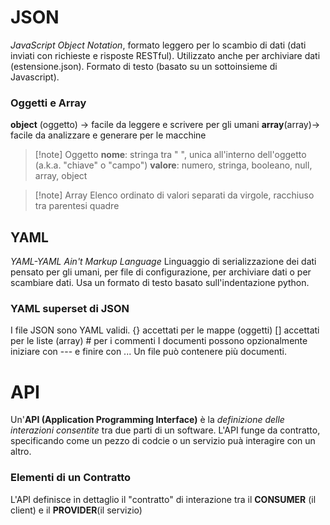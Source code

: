 # JSON
*JavaScript Object Notation*, formato leggero per lo scambio di dati (dati inviati con richieste e risposte RESTful).
Utilizzato anche per archiviare dati (estensione.json). Formato di testo (basato su un sottoinsieme di Javascript). 
### Oggetti e Array
**object** (oggetto) $\to$ facile da leggere e scrivere per gli umani
**array**(array)$\to$ facile da analizzare e generare per le macchine

>[!note] Oggetto
>**nome**: stringa tra " ", unica all'interno dell'oggetto (a.k.a. "chiave" o "campo")
>**valore**: numero, stringa, booleano, null, array, object

>[!note] Array
>Elenco ordinato di valori separati da virgole, racchiuso tra parentesi quadre

## YAML
*YAML-YAML Ain't Markup Language* 
Linguaggio di serializzazione dei dati pensato per gli umani, per file di configurazione, per archiviare dati o per scambiare dati.
Usa un formato di testo basato sull'indentazione python.
### YAML superset di JSON
I file JSON sono YAML validi.
{} accettati per le mappe (oggetti)
[] accettati per le liste (array)
\# per i commenti
I documenti possono opzionalmente iniziare con --- e finire con ...
Un file può contenere più documenti.

# API
Un'**API (Application Programming Interface)** è la *definizione delle interazioni consentite* tra due parti di un software. L'API funge da contratto, specificando come un pezzo di codcie o un servizio puà interagire con un altro.
### Elementi di un Contratto
L'API definisce in dettaglio il "contratto" di interazione tra il **CONSUMER** (il client) e il **PROVIDER**(il servizio)